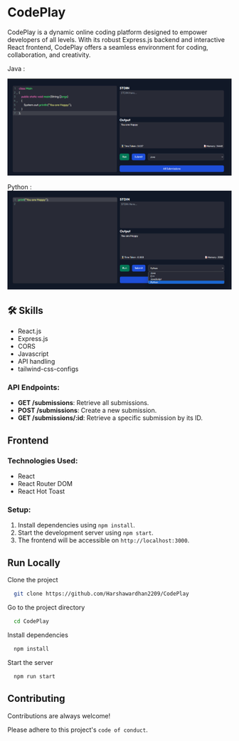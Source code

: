 # CodePlay

CodePlay is a dynamic online coding platform designed to empower developers of all levels. With its robust Express.js backend and interactive React frontend, CodePlay offers a seamless environment for coding, collaboration, and creativity.

Java :

![image](output/1st.png)


Python : 
![image](output/2nd.png)


## 🛠 Skills
- React.js
- Express.js
- CORS
- Javascript
- API handling
- tailwind-css-configs

### API Endpoints:
- **GET /submissions**: Retrieve all submissions.
- **POST /submissions**: Create a new submission.
- **GET /submissions/:id**: Retrieve a specific submission by its ID.

## Frontend

### Technologies Used:
- React
- React Router DOM
- React Hot Toast

### Setup:
1. Install dependencies using `npm install`.
2. Start the development server using `npm start`.
3. The frontend will be accessible on `http://localhost:3000`.

## Run Locally

Clone the project

```bash
  git clone https://github.com/Harshawardhan2209/CodePlay
```

Go to the project directory

```bash
  cd CodePlay
```

Install dependencies

```bash
  npm install
```

Start the server

```bash
  npm run start
```


## Contributing

Contributions are always welcome!

Please adhere to this project's `code of conduct`.



